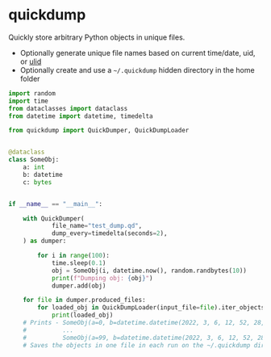 # quickdump


Quickly store arbitrary Python objects in unique files.

* Optionally generate unique file names based on current time/date, uid, 
or [ulid](https://github.com/mdomke/python-ulid)
* Optionally create and use a `~/.quickdump` hidden directory in the home folder

```python
import random
import time
from dataclasses import dataclass
from datetime import datetime, timedelta

from quickdump import QuickDumper, QuickDumpLoader


@dataclass
class SomeObj:
    a: int
    b: datetime
    c: bytes


if __name__ == "__main__":

    with QuickDumper(
            file_name="test_dump.qd",
            dump_every=timedelta(seconds=2),
    ) as dumper:

        for i in range(100):
            time.sleep(0.1)
            obj = SomeObj(i, datetime.now(), random.randbytes(10))
            print(f"Dumping obj: {obj}")
            dumper.add(obj)

    for file in dumper.produced_files:
        for loaded_obj in QuickDumpLoader(input_file=file).iter_objects():
            print(loaded_obj)
    # Prints - SomeObj(a=0, b=datetime.datetime(2022, 3, 6, 12, 52, 28, 99256), c=b';?w\xeb\xaa}\xe8\xb9tJ')
    #          ...
    #          SomeObj(a=99, b=datetime.datetime(2022, 3, 6, 12, 52, 28, 175175), c=b'%\x93\xdc\x93\x9e\x08@\xed\xe1\n')
    # Saves the objects in one file in each run on the ~/.quickdump dir.
```
